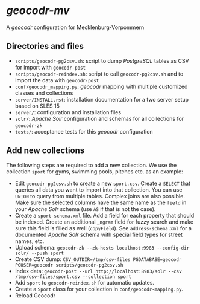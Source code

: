 # *geocodr-mv*

A [*geocodr*](https://github.com/rostock/geocodr) configuration for Mecklenburg-Vorpommern

## Directories and files

- `scripts/geocodr-pg2csv.sh`: script to dump *PostgreSQL* tables as CSV for import with `geocodr-post`
- `scripts/geocodr-reindex.sh`: script to call `geocodr-pg2csv.sh` and to import the data with `geocodr-post`
- `conf/geocodr_mapping.py`: *geocodr* mapping with multiple customized classes and collections
- `server/INSTALL.rst`: installation documentation for a two server setup based on SLES 15
- `server/`: configuration and installation files
- `solr/`: *Apache Solr* configuration and schemas for all collections for `geocodr-zk`
- `tests/`: acceptance tests for this *geocodr* configuration

## Add new collections

The following steps are required to add a new collection. We use the collection `sport` for gyms, swimming pools, pitches etc. as an example:

- Edit `geocodr-pg2csv.sh` to create a new `sport.csv`. Create a `SELECT` that queries all data you want to import into that collection. You can use `UNION` to query from multiple tables. Complex joins are also possible. Make sure the selected columns have the same name as the `field` in your *Apache Solr* schema (use `AS` if that is not the case).
- Create a `sport-schema.xml` file. Add a field for each property that should be indexed. Create an additional `_ngram` field for fuzzy search and make sure this field is filled as well (`copyField`). See `address-schema.xml` for a documented *Apache Solr* schema with special field types for street names, etc.
- Upload schema: `geocodr-zk --zk-hosts localhost:9983 --config-dir solr/ --push sport`
- Create CSV dump: `CSV_OUTDIR=/tmp/csv-files PGDATABASE=geocodr PGUSER=geocodr scripts/geocodr-pg2csv.sh`
- Index data: `geocodr-post --url http://localhost:8983/solr --csv /tmp/csv-files/sport.csv --collection sport`
- Add `sport` to `geocodr-reindex.sh` for automatic updates.
- Create a `Sport` class for your collection in `conf/geocodr-mapping.py`.
- Reload Geocodr